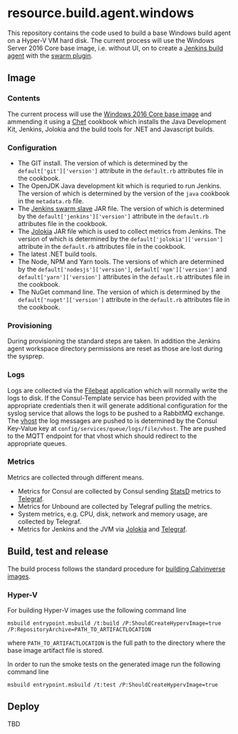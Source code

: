 # resource.build.agent.windows

This repository contains the code used to build a base Windows build agent on a Hyper-V VM hard disk. The current process
will use the Windows Server 2016 Core base image, i.e. without UI, on to create a [Jenkins build agent](https://jenkins.io)
with the [swarm plugin](https://plugins.jenkins.io/swarm).

## Image

### Contents

The current process will use the [Windows 2016 Core base image](https://github.com/Calvinverse/base.vm.windows) and ammending
it using a [Chef](https://www.chef.io/chef/) cookbook which installs the Java
Development Kit, Jenkins, Jolokia and the build tools for .NET and Javascript builds.

### Configuration

* The GIT install. The version of which is determined by the `default['git']['version']`
  attribute in the `default.rb` attributes file in the cookbook.
* The OpenJDK Java development kit which is requried to run Jenkins. The version of which is determined
  by the version of the `java` cookbook in the `metadata.rb` file.
* The [Jenkins swarm slave](https://plugins.jenkins.io/swarm) JAR file. The version of which is determined by the `default['jenkins']['version']`
  attribute in the `default.rb` attributes file in the cookbook.
* The [Jolokia](https://jolokia.org/) JAR file which is used to collect metrics from Jenkins. The
  version of which is determined by the `default['jolokia']['version']` attribute in the `default.rb`
  attributes file in the cookbook.
* The latest .NET build tools.
* The Node, NPM and Yarn tools. The versions of which are determined by the `default['nodesjs']['version']`, `default['npm']['version']` and `default['yarn']['version']`
  attributes in the `default.rb` attributes file in the cookbook.
* The NuGet command line. The version of which is determined by the `default['nuget']['version']`
  attribute in the `default.rb` attributes file in the cookbook.

### Provisioning

During provisioning the standard steps are taken. In addition the Jenkins agent workspace directory permissions are reset as those are lost during the sysprep.

### Logs

Logs are collected via the [Filebeat](https://github.com/pvandervelde/filebeat.mqtt) application
which will normally write the logs to disk. If the Consul-Template service has been provided with
the appropriate credentials then it will generate additional configuration for the syslog service
that allows the logs to be pushed to a RabbitMQ exchange. The [vhost](https://www.rabbitmq.com/vhosts.html)
the log messages are pushed to is determined by the Consul Key-Value key at
`config/services/queue/logs/file/vhost`. The are pushed to the MQTT endpoint for that
vhost which should redirect to the appropriate queues.

### Metrics

Metrics are collected through different means.

* Metrics for Consul are collected by Consul sending [StatsD](https://www.vaultproject.io/docs/internals/telemetry.html)
  metrics to [Telegraf](https://www.influxdata.com/time-series-platform/telegraf/).
* Metrics for Unbound are collected by Telegraf pulling the metrics.
* System metrics, e.g. CPU, disk, network and memory usage, are collected by Telegraf.
* Metrics for Jenkins and the JVM via [Jolokia](https://jolokia.org/) and
[Telegraf](https://www.influxdata.com/time-series-platform/telegraf/).

## Build, test and release

The build process follows the standard procedure for
[building Calvinverse images](https://www.calvinverse.net/documentation/how-to-build).

### Hyper-V

For building Hyper-V images use the following command line

    msbuild entrypoint.msbuild /t:build /P:ShouldCreateHypervImage=true /P:RepositoryArchive=PATH_TO_ARTIFACTLOCATION

where `PATH_TO_ARTIFACTLOCATION` is the full path to the directory where the base image artifact
file is stored.

In order to run the smoke tests on the generated image run the following command line

    msbuild entrypoint.msbuild /t:test /P:ShouldCreateHypervImage=true

## Deploy

TBD
